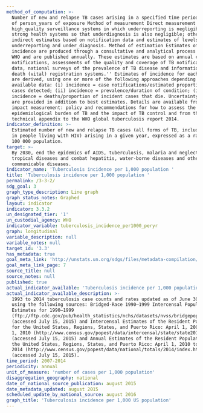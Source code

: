 ```yaml
---
method_of_computation: >-
  Number of new and relapse TB cases arising in a specified time period / Number
  of person_years of exposure Method of measurement Direct measurement requires
  high_quality surveillance systems in which underreporting is negligible, and
  strong health systems so that underdiagnosis is also negligible; otherwise
  indirect estimates based on notification data and estimates of levels of
  underreporting and under_diagnosis. Method of estimation Estimates of TB
  incidence are produced through a consultative and analytical process led by
  WHO and are published annually. These estimates are based on annual case
  notifications, assessments of the quality and coverage of TB notification
  data, national surveys of the prevalence of TB disease and information from
  death (vital) registration systems.'' Estimates of incidence for each country
  are derived, using one or more of the following approaches depending on
  available data: (i) incidence = case notifications/estimated proportion of
  cases detected; (ii) incidence = prevalence/duration of condition; (iii)
  incidence = deaths/proportion of incident cases that die. Uncertainty bounds
  are provided in addition to best estimates. Details are available from TB
  impact measurement: policy and recommendations for how to assess the
  epidemiological burden of TB and the impact of TB control and from the online
  technical appendix to the WHO global tuberculosis report 2014.
indicator_definition: >-
  Estimated number of new and relapse TB cases (all forms of TB, including cases
  in people living with HIV) arising in a given year, expressed as a rate per
  100 000 population.
target: >-
  By 2030, end the epidemics of AIDS, tuberculosis, malaria and neglected
  tropical diseases and combat hepatitis, water-borne diseases and other
  communicable diseases.
indicator_name: 'Tuberculosis incidence per 1,000 population '
title: 'Tuberculosis incidence per 1,000 population '
permalink: /3-3-2/
sdg_goal: 3
graph_type_description: Line graph
graph_status_notes: Graphed
layout: indicator
indicator: 3.3.2
un_designated_tier: '1'
un_custodial_agency: WHO
indicator_variable: tuberculosis_incidence_per1000_peryr
graph: longitudinal
variable_description: null
variable_notes: null
target_id: '3.3'
has_metadata: true
goal_meta_link: 'http://unstats.un.org/sdgs/files/metadata-compilation/Metadata-Goal-3.pdf'
goal_meta_link_page: 7
source_title: null
source_notes: null
published: true
actual_indicator_available: 'Tuberculosis incidence per 1,000 population'
actual_indicator_available_description: >-
  1993 to 2014 tuberculosis case counts and rates updated as of June 30, 2015,
  using the following sources: Bridged-Race 1990–1999 Intercensal Population
  Estimates for 1990–1999
  (ftp://ftp.cdc.gov/pub/health_statistics/nchs/datasets/nvss/bridgepop/documentationbridgedintercena1.doc)
  (accessed July 15, 2015) and Intercensal Estimates of the Resident Population
  for the United States, Regions, States, and Puerto Rico: April 1, 2000 to July
  1, 2010 (http://www.census.gov/popest/data/intercensal/state/state2010.html)
  (accessed July 15, 2015) and Annual Estimates of the Resident Population for
  the United States, Regions, States, and Puerto Rico: April 1, 2010 to July 1,
  2014 (http://www.census.gov/popest/data/national/totals/2014/index.html)
  (accessed July 15, 2015).
time_period: 2007-2014
periodicity: annual
unit_of_measure: 'number of cases per 1,000 population'
disaggregation_geography: national
date_of_national_source_publication: august 2015
date_metadata_updated: august 2015
scheduled_update_by_national_source: august 2016
graph_title: 'Tuberculosis incidence per 1,000 US population'
---
```

